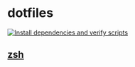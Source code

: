 # dotfiles

[![Install dependencies and verify scripts](https://github.com/lobis/dotfiles/actions/workflows/verify.yml/badge.svg)](https://github.com/lobis/dotfiles/actions/workflows/verify.yml)

## [zsh](https://github.com/ohmyzsh/ohmyzsh/wiki/Installing-ZSH)

